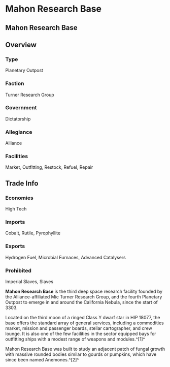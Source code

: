 # Mahon Research Base
## Mahon Research Base

		

## Overview

### Type

Planetary Outpost

### Faction

Turner Research Group

### Government

Dictatorship

### Allegiance

Alliance

### Facilities

Market, Outfitting, Restock, Refuel, Repair

## Trade Info

### Economies

High Tech

### Imports

Cobalt, Rutile, Pyrophyllite

### Exports

Hydrogen Fuel, Microbial Furnaces, Advanced Catalysers

### Prohibited

Imperial Slaves, Slaves

**Mahon Research Base** is the third deep space research facility founded by the Alliance-affiliated Mic Turner Research Group, and the fourth Planetary Outpost to emerge in and around the California Nebula, since the start of 3303. 

Located on the third moon of a ringed Class Y dwarf star in HIP 18077, the base offers the standard array of general services, including a commodities market, mission and passenger boards, stellar cartographer, and crew lounge. It is also one of the few facilities in the sector equipped bays for outfitting ships with a modest range of weapons and modules.^[1]^

Mahon Research Base was built to study an adjacent patch of fungal growth with massive rounded bodies similar to gourds or pumpkins, which have since been named Anemones.^[2]^